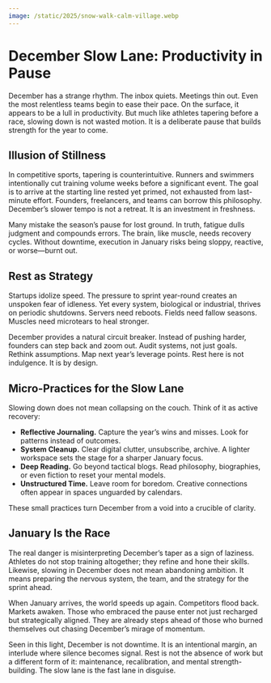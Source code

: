 ```yaml
---
image: /static/2025/snow-walk-calm-village.webp
---
```


# December Slow Lane: Productivity in Pause

December has a strange rhythm. The inbox quiets. Meetings thin out. Even the most relentless teams begin to ease their pace. On the surface, it appears to be a lull in productivity. But much like athletes tapering before a race, slowing down is not wasted motion. It is a deliberate pause that builds strength for the year to come.  

## Illusion of Stillness

In competitive sports, tapering is counterintuitive. Runners and swimmers intentionally cut training volume weeks before a significant event. The goal is to arrive at the starting line rested yet primed, not exhausted from last-minute effort. Founders, freelancers, and teams can borrow this philosophy. December’s slower tempo is not a retreat. It is an investment in freshness.  

Many mistake the season’s pause for lost ground. In truth, fatigue dulls judgment and compounds errors. The brain, like muscle, needs recovery cycles. Without downtime, execution in January risks being sloppy, reactive, or worse—burnt out.  

## Rest as Strategy

Startups idolize speed. The pressure to sprint year-round creates an unspoken fear of idleness. Yet every system, biological or industrial, thrives on periodic shutdowns. Servers need reboots. Fields need fallow seasons. Muscles need microtears to heal stronger.  

December provides a natural circuit breaker. Instead of pushing harder, founders can step back and zoom out. Audit systems, not just goals. Rethink assumptions. Map next year’s leverage points. Rest here is not indulgence. It is by design.  

## Micro-Practices for the Slow Lane

Slowing down does not mean collapsing on the couch. Think of it as active recovery:  

- **Reflective Journaling.** Capture the year’s wins and misses. Look for patterns instead of outcomes.  
- **System Cleanup.** Clear digital clutter, unsubscribe, archive. A lighter workspace sets the stage for a sharper January focus.  
- **Deep Reading.** Go beyond tactical blogs. Read philosophy, biographies, or even fiction to reset your mental models.  
- **Unstructured Time.** Leave room for boredom. Creative connections often appear in spaces unguarded by calendars.  

These small practices turn December from a void into a crucible of clarity.  

## January Is the Race

The real danger is misinterpreting December’s taper as a sign of laziness. Athletes do not stop training altogether; they refine and hone their skills. Likewise, slowing in December does not mean abandoning ambition. It means preparing the nervous system, the team, and the strategy for the sprint ahead.  

When January arrives, the world speeds up again. Competitors flood back. Markets awaken. Those who embraced the pause enter not just recharged but strategically aligned. They are already steps ahead of those who burned themselves out chasing December’s mirage of momentum.  

Seen in this light, December is not downtime. It is an intentional margin, an interlude where silence becomes signal. Rest is not the absence of work but a different form of it: maintenance, recalibration, and mental strength-building. The slow lane is the fast lane in disguise.